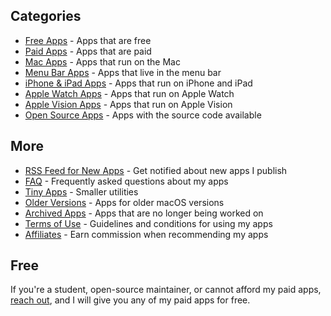 ## Categories

- [Free Apps](/apps/free) - Apps that are free
- [Paid Apps](/apps/paid) - Apps that are paid
- [Mac Apps](/apps/macos) - Apps that run on the Mac
- [Menu Bar Apps](/apps/menu-bar) - Apps that live in the menu bar
- [iPhone & iPad Apps](/apps/ios) - Apps that run on iPhone and iPad
- [Apple Watch Apps](/apps/watchos) - Apps that run on Apple Watch
- [Apple Vision Apps](/apps/visionos) - Apps that run on Apple Vision
- [Open Source Apps](https://github.com/search?q=user%3Asindresorhus+language%3Aswift+topic%3Aapp+archived%3Afalse&type=repositories) - Apps with the source code available

## More

- [RSS Feed for New Apps](/rss-apps.xml) - Get notified about new apps I publish
- [FAQ](/apps/faq) - Frequently asked questions about my apps
- [Tiny Apps](/tiny-apps) - Smaller utilities
- [Older Versions](/apps/older-versions) - Apps for older macOS versions
- [Archived Apps](/apps/archived) - Apps that are no longer being worked on
- [Terms of Use](/apps/terms) - Guidelines and conditions for using my apps
- [Affiliates](/apps/affiliates) - Earn commission when recommending my apps

## Free

If you're a student, open-source maintainer, or cannot afford my paid apps, [reach out](mailto:sindresorhus@gmail.com?subject=Free%20promo%20code%20for%20%5Bapp%5D&body=Mention%20which%20paid%20apps%20you%20want), and I will give you any of my paid apps for free.
